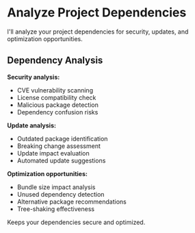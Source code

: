 # Analyze Project Dependencies

I'll analyze your project dependencies for security, updates, and optimization opportunities.

## Dependency Analysis

**Security analysis:**
- CVE vulnerability scanning
- License compatibility check
- Malicious package detection
- Dependency confusion risks

**Update analysis:**
- Outdated package identification
- Breaking change assessment
- Update impact evaluation
- Automated update suggestions

**Optimization opportunities:**
- Bundle size impact analysis
- Unused dependency detection
- Alternative package recommendations
- Tree-shaking effectiveness

Keeps your dependencies secure and optimized.